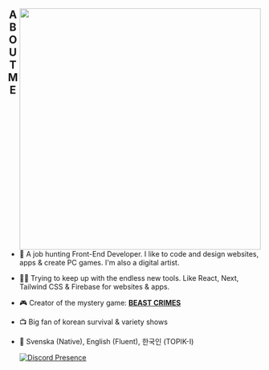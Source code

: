 <div>
  <img align="right" height="480" src="https://i.imgur.com/fOIAeij.png">
  <h2 align="middle">ABOUT ME</h2>

- 🐧 A job hunting Front-End Developer. I like to code and design websites, apps & create PC games. I'm also a digital artist.
- 👨‍💻 Trying to keep up with the endless new tools. Like React, Next, Tailwind CSS & Firebase for websites & apps.
- 🎮 Creator of the mystery game: [**BEAST CRIMES**](https://www.beastcrimes.com/)
- 📺 Big fan of korean survival & variety shows
- 💬 Svenska (Native), English (Fluent), 한국인 (TOPIK-I)
  
  [![Discord Presence](https://lanyard.cnrad.dev/api/351263861103394817?idleMessage=(ノ▔∀▔)ノ彡┻━┻)](https://discord.com/users/351263861103394817)
</div>
